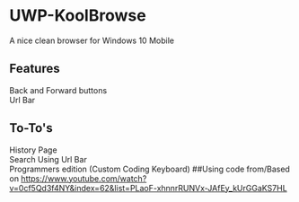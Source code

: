 # UWP-KoolBrowse
A nice clean browser for Windows 10 Mobile
## Features
Back and Forward buttons</br>
Url Bar
## To-To's
History Page</br>
Search Using Url Bar</br>
Programmers edition (Custom Coding Keyboard)
##Using code from/Based on
https://www.youtube.com/watch?v=0cf5Qd3f4NY&index=62&list=PLaoF-xhnnrRUNVx-JAfEy_kUrGGaKS7HL
